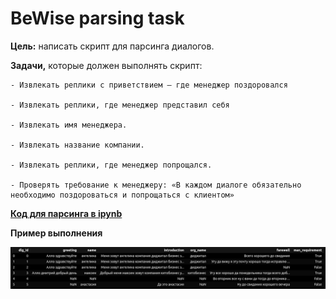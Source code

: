 # BeWise parsing task

**Цель:** написать скрипт для парсинга диалогов. 

**Задачи,** которые должен выполнять скрипт:

    - Извлекать реплики с приветствием – где менеджер поздоровался

    - Извлекать реплики, где менеджер представил себя

    - Извлекать имя менеджера. 

    - Извлекать название компании. 

    - Извлекать реплики, где менеджер попрощался.

    - Проверять требование к менеджеру: «В каждом диалоге обязательно необходимо поздороваться и попрощаться с клиентом»

[**Код для парсинга в ipynb** ](https://github.com/IgorAbalakin/BeWise_parsing_task/blob/main/BeWise%20parsing%20task.ipynb)

**Пример выполнения**

![](https://raw.githubusercontent.com/IgorAbalakin/BeWise_parsing_task/main/table_screen.png) 